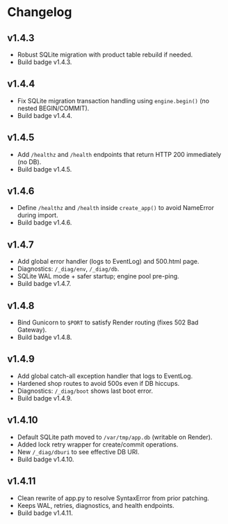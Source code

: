 # Changelog

## v1.4.3
- Robust SQLite migration with product table rebuild if needed.
- Build badge v1.4.3.

## v1.4.4
- Fix SQLite migration transaction handling using `engine.begin()` (no nested BEGIN/COMMIT).
- Build badge v1.4.4.

## v1.4.5
- Add `/healthz` and `/health` endpoints that return HTTP 200 immediately (no DB).
- Build badge v1.4.5.

## v1.4.6
- Define `/healthz` and `/health` inside `create_app()` to avoid NameError during import.
- Build badge v1.4.6.

## v1.4.7
- Add global error handler (logs to EventLog) and 500.html page.
- Diagnostics: `/_diag/env`, `/_diag/db`.
- SQLite WAL mode + safer startup; engine pool pre-ping.
- Build badge v1.4.7.

## v1.4.8
- Bind Gunicorn to `$PORT` to satisfy Render routing (fixes 502 Bad Gateway).
- Build badge v1.4.8.

## v1.4.9
- Add global catch-all exception handler that logs to EventLog.
- Hardened shop routes to avoid 500s even if DB hiccups.
- Diagnostics: `/_diag/boot` shows last boot error.
- Build badge v1.4.9.

## v1.4.10
- Default SQLite path moved to `/var/tmp/app.db` (writable on Render).
- Added lock retry wrapper for create/commit operations.
- New `/_diag/dburi` to see effective DB URI.
- Build badge v1.4.10.

## v1.4.11
- Clean rewrite of app.py to resolve SyntaxError from prior patching.
- Keeps WAL, retries, diagnostics, and health endpoints.
- Build badge v1.4.11.
